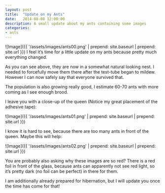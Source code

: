 ```yaml
---
layout: post
title:  "Update on my Ants"
date:   2014-08-08 12:00:00
description: A small update about my ants containing some images
categories:
- ants
---
```


![Image]({{ '/assets/images/ants00.png' | prepend: site.baseurl | prepend: site.url }})
I feel it’s time for a little update on my ants because pretty much everything changed.

As you can see above, they are now in a somewhat natural looking nest. I needed to forcefully move them there after the test-tube began to mildew. However I can now safely say that everyone survived that.

The population is also growing really good, I estimate 60-70 ants with more coming as I see enough brood.

I leave you with a close-up of the queen (Notice my great placement of the adhesive tape):

![Image]({{ '/assets/images/ants01.png' | prepend: site.baseurl | prepend: site.url }})

I know it is hard to see, because there are too many ants in front of the queen. Maybe this will help:

![Image]({{ '/assets/images/ants02.png' | prepend: site.baseurl | prepend: site.url }})

You are probably also asking why these images are so red? There is a red foil in front of the glass, because ants can apparently not see red light, so it’s pretty dark (no foil can be perfect) in there for them.

I am additionally already prepared for hibernation, but I will update you once the time has come for that!